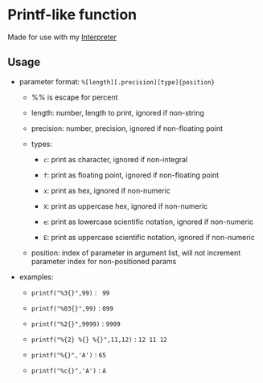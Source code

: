 # Printf-like function

Made for use with my [Interpreter](https://www.github.com/RicardoLuis0/Interpreter)

## Usage

* parameter format: `%[length][.precision][type]{position}`

    * %% is escape for percent

    * length: number, length to print, ignored if non-string

    * precision: number, precision, ignored if non-floating point

    * types:

        * `c`: print as character, ignored if non-integral

        * `f`: print as floating point, ignored if non-floating point

        * `x`: print as hex, ignored if non-numeric

        * `X`: print as uppercase hex, ignored if non-numeric

        * `e`: print as lowercase scientific notation, ignored if non-numeric

        * `E`: print as uppercase scientific notation, ignored if non-numeric

    * position: index of parameter in argument list, will not increment parameter index for non-positioned params

* examples:

    * `printf("%3{}",99)` : ` 99`

    * `printf("%03{}",99)` : `099`

    * `printf("%2{}",9999)` : `9999`

    * `printf("%{2} %{} %{}",11,12)` : `12 11 12`

    * `printf("%{}",'A')` : `65`

    * `printf("%c{}",'A')` : `A`
